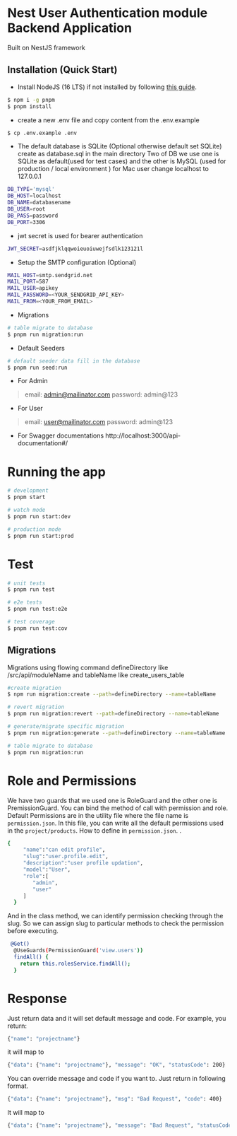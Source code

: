 # Nest User Authentication module Backend Application
Built on NestJS framework


## Installation (Quick Start)
- Install NodeJS (16 LTS) if not installed by following [this guide](https://github.com/nvm-sh/nvm#install--update-script).
```bash
$ npm i -g pnpm
$ pnpm install
```

- create a new .env file and copy content from the .env.example
```bash
$ cp .env.example .env
```

- The default database is SQLite (Optional otherwise default set SQLite) create as database.sql in the main directory Two of DB we use one is SQLite as default(used for test cases) and the other is MySQL (used for production / local environment ) for Mac user change localhost to 127.0.0.1
```bash
DB_TYPE='mysql'
DB_HOST=localhost
DB_NAME=databasename
DB_USER=root
DB_PASS=password
DB_PORT=3306
```
- jwt secret is used for bearer authentication
```bash
JWT_SECRET=asdfjklqqwoieuoiuwejfsdlk123121l
```

- Setup the SMTP configuration (Optional)
```bash
MAIL_HOST=smtp.sendgrid.net
MAIL_PORT=587
MAIL_USER=apikey
MAIL_PASSWORD=<YOUR_SENDGRID_API_KEY>
MAIL_FROM=<YOUR_FROM_EMAIL>
```

- Migrations
```bash
# table migrate to database
$ pnpm run migration:run
```

- Default Seeders
```bash
# default seeder data fill in the database
$ pnpm run seed:run
```
- For Admin 
> email: admin@mailinator.com
> password: admin@123
- For User
> email: user@mailinator.com
> password: admin@123

- For Swagger documentations http://localhost:3000/api-documentation#/

# Running the app

```bash
# development
$ pnpm start

# watch mode
$ pnpm run start:dev

# production mode
$ pnpm run start:prod
```


# Test

```bash
# unit tests
$ pnpm run test

# e2e tests
$ pnpm run test:e2e

# test coverage
$ pnpm run test:cov
```

## Migrations
Migrations using flowing command defineDirectory like /src/api/moduleName and tableName like create_users_table
```bash
#create migration
$ npm run migration:create --path=defineDirectory --name=tableName

# revert migration
$ pnpm run migration:revert --path=defineDirectory --name=tableName

# generate/migrate specific migration
$ pnpm run migration:generate --path=defineDirectory --name=tableName

# table migrate to database
$ pnpm run migration:run
```

# Role and Permissions

We have two guards that we used one is RoleGuard and the other one is PremissionGuard. You can bind the method of call with permission and role. Default Permissions are in the utility file where the file name is ```permission.json```. In this file, you can write all the default permissions used in the ```project/products```. How to define in ```permission.json```.
.

```bash
{
     "name":"can edit profile",
     "slug":"user.profile.edit",
     "description":"user profile updation",
     "model":"User",
     "role":[
        "admin",
        "user"
     ]
  }
```

And in the class method, we can identify permission checking through the slug. So we can assign slug to particular methods to check the permission before executing.

```bash
 @Get()
  @UseGuards(PermissionGuard('view.users'))
  findAll() {
    return this.rolesService.findAll();
  }
```


# Response
Just return data and it will set default message and code. For example, you return:

```bash
{"name": "projectname"}
```
it will map to 
```bash
{"data": {"name": "projectname"}, "message": "OK", "statusCode": 200}
```
You can override message and code if you want to. Just return in following format.
```bash
{"data": {"name": "projectname"}, "msg": "Bad Request", "code": 400}
```
It will map to
```bash
{"data": {"name": "projectname"}, "message": "Bad Request", "statusCode": 400}

```